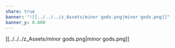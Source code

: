 ```yaml
---
share: true
banner: "![[../../../z_Assets/minor gods.png|minor gods.png]]"
banner_y: 0.608
---
```


[[../../../z_Assets/minor gods.png|minor gods.png]]